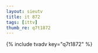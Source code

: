 ```yaml
--- 
layout: sieutv
title: it 872
tags: [ittv]
thumb_re: q7t1872
---
```

{% include tvadv key="q7t1872" %} 
